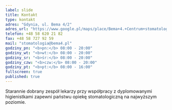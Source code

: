 ```yaml
---
label: slide
title: Kontakt
type: kontakt
adres: "Gdynia, ul. Bema 4/2"
adres_url: "https://www.google.pl/maps/place/Bema+4.+Centrum+stomatologiczne/@54.5131757,18.5409225,18z/data=!4m2!3m1!1s0x46fda731b042040b:0xef62ec1f389b1572"
telefon: +48 58 620 21 82
fax: +48 58 727 92 59
mail: "stomatologia@bema4.pl"
godziny_pn: "<b>pn:</b> 08:00 - 20:00"
godziny_wt: "<b>wt:</b> 08:00 - 20:00"
godziny_sr: "<b>śr:</b> 08:00 - 20:00"
godziny_czw: "<b>czw:</b> 08:00 - 20:00"
godziny_pt: "<b>pt:</b> 08:00 - 16:00"
fullscreen: true
published: true
---
```


Starannie dobrany zespół lekarzy przy współpracy z&nbsp;dyplomowanymi higienistkami zapewni państwu opiekę stomatologiczną na najwyższym poziomie.